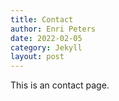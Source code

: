 ```yaml
---
title: Contact
author: Enri Peters
date: 2022-02-05
category: Jekyll
layout: post
---
```


This is an contact page.
